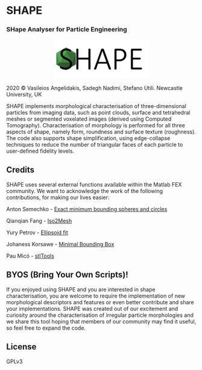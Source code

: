 # SHAPE
###  SHape Analyser for Particle Engineering

<p align="center"><img width=50% src="https://github.com/vsangelidakis/SHAPE/blob/master/figures/SHAPE_Logo_Extended.png"></p>

2020 © Vasileios Angelidakis, Sadegh Nadimi, Stefano Utili. Newcastle University, UK

SHAPE implements morphological characterisation of three-dimensional particles from imaging data, such as point clouds, surface and tetrahedral meshes or segmented voxelated images (derived using Computed Tomography). Characterisation of morphology is performed for all three aspects of shape, namely form, roundness and surface texture (roughness). The code also supports shape simplification, using edge-collapse techniques to reduce the number of triangular faces of each particle to user-defined fidelity levels.


## Credits
SHAPE uses several external functions available within the Matlab FEX community. We want to acknowledge the work of the following contributions, for making our lives easier:

Anton Semechko - [Exact minimum bounding spheres and circles](https://uk.mathworks.com/matlabcentral/fileexchange/48725-exact-minimum-bounding-spheres-and-circles)

Qianqian Fang - [Iso2Mesh](https://uk.mathworks.com/matlabcentral/fileexchange/68258-iso2mesh)

Yury Petrov - [Ellipsoid fit](https://uk.mathworks.com/matlabcentral/fileexchange/24693-ellipsoid-fit)

Johaness Korsawe - [Minimal Bounding Box](https://uk.mathworks.com/matlabcentral/fileexchange/18264-minimal-bounding-box)

Pau Micó - [stlTools](https://uk.mathworks.com/matlabcentral/fileexchange/51200-stltools)


## BYOS (Bring Your Own Scripts)!
If you enjoyed using SHAPE and you are interested in shape characterisation, you are welcome to require the implementation of new morphological descriptors and features or even better contribute and share your implementations. SHAPE was created out of our excitement and curiosity around the characterisation of irregular particle morphologies and we share this tool hoping that members of our community may find it useful, so feel free to expand the code.

## License
GPLv3

